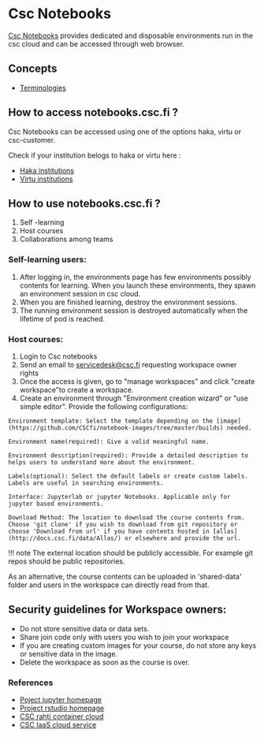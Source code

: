 # Csc Notebooks

[Csc Notebooks](https://notebooks-beta.rahtiapp.fi) provides dedicated and disposable environments run in the csc cloud and can be accessed through web browser.

## Concepts

* [Terminologies](terminologies.md)

## How to access notebooks.csc.fi ?

Csc Notebooks can be accessed using one of the options haka, virtu or csc-customer.

Check if your institution belogs to haka or virtu here :

* [Haka institutions](https://wiki.eduuni.fi/pages/viewpage.action?pageId=27297776)
* [Virtu institutions](https://wiki.eduuni.fi/display/CSCVIRTU/Organisaatiot)

## How to use notebooks.csc.fi ?

1. Self -learning
2. Host courses
3. Collaborations among teams

### Self-learning users:

1. After logging in, the environments page has few environments possibly contents for learning. When you launch these environments, they spawn an environment session in csc cloud.
3. When you are finished learning, destroy the environment sessions. 
4. The running environment session is destroyed automatically when the lifetime of pod is reached.

### Host courses:

1. Login to Csc notebooks
2. Send an email to <servicedesk@csc.fi> requesting workspace owner rights
3. Once the access is given, go to "manage workspaces" and click "create workspace"to create a workspace.
4. Create an environment through "Environment creation wizard" or "use simple editor". Provide the following configurations:

```
Environment template: Select the template depending on the [image] (https://github.com/CSCfi/notebook-images/tree/master/builds) needed. 

Environment name(required): Give a valid meaningful name.

Environment description(required): Provide a detailed description to helps users to understand more about the environment.

Labels(optional): Select the default labels or create custom labels. Labels are useful in searching environments.

Interface: Jupyterlab or jupyter Notebooks. Applicable only for jupyter based environments.

Download Method: The location to download the course contents from. Choose 'git clone' if you wish to download from git repository or choose 'Download from url' if you have contents hosted in [allas](http://docs.csc.fi/data/Allas/) or elsewhere and provide the url.
```

!!! note
    The external location should be publicly accessible. For example git 
    repos should be public repositories.

As an alternative, the course contents can be uploaded in 'shared-data' folder and users in the workspace can directly read from that.


## Security guidelines for Workspace owners:

- Do not store sensitive data or data sets. 
- Share join code only with users you wish to join your workspace
- If you are creating custom images for your course, do not store any keys or sensitive data in the image. 
- Delete the workspace as soon as the course is over.

### References

* [Poject jupyter homepage](https://jupyter.org/)
* [Project rstudio homepage](https://www.r-project.org/)
* [CSC rahti container cloud](https://docs.csc.fi/cloud/rahti/)
* [CSC IaaS cloud service](https://docs.csc.fi/cloud/pouta/)



